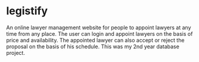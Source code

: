 # legistify

An online lawyer management website for people to appoint lawyers at any
time from any place. The user can login and appoint lawyers on the basis
of price and availability. The appointed lawyer can also accept or reject the
proposal on the basis of his schedule. This was my 2nd year database project.
